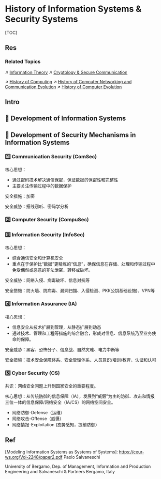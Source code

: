 # History of Information Systems & Security Systems

[TOC]



## Res
### Related Topics
↗ [Information Theory](../🧮%20Math%20&%20Theoretical%20Computer%20Science%20(TCS)/Information%20Theory/Information%20Theory.md)
↗ [Cryptology & Secure Communication](🚬%20Cryptology%20&%20Secure%20Communication/Cryptology%20&%20Secure%20Communication.md)

↗ [History of Computing](../🧠%20Computing%20Methodologies/History%20of%20Computing.md)
↗ [History of Computer Networking and Communication Evolution](../🔑%20CS%20Core/🏎️%20Computer%20Networking%20and%20Communication/📌%20Computer%20Networking%20Basics%20(Protocol%20Part)/0x00%20Computer%20Network%20and%20Communication%20Introduction%20&%20Overview/History%20of%20Computer%20Networking%20and%20Communication%20Evolution.md)
↗ [History of Computer Evolution](../🔑%20CS%20Core/👷🏾‍♂️%20Computer%20(Host)%20System/Computer%20Architecture/📌%20Computer%20Organization%20&%20Architecture%20Basics/History%20of%20Computer%20Evolution.md)



## Intro



## 📜 Development of Information Systems



## 📜 Development of Security Mechanisms in Information Systems
### 1️⃣ Communication Security (ComSec)
核心思想：
- 通过密码技术解决通信保密，保证数据的保密性和完整性
- 主要关注传输过程中的数据保护

安全措施：加密

安全威胁：搭线窃听、密码学分析


### 2️⃣ Computer Security (CompuSec)


### 3️⃣ Information Security (InfoSec)
核心思想：
- 综合通信安全和计算机安全
- 重点在于保护比“数据”更精炼的“信息”，确保信息在存储、处理和传输过程中免受偶然或恶意的非法泄密、转移或破坏。

安全威胁：网络入侵、病毒破坏、信息对抗等

安全措施：防火墙、防病毒、漏洞扫描、入侵检测、PKI(公钥基础设施)、VPN等


### 4️⃣ Information Assurance (IA)
核心思想：
- 信息安全从技术扩展到管理，从静态扩展到动态
- 通过技术、管理和工程等措施的综合融合，形成对信息、信息系统乃至业务使命的保障。

安全威胁：黑客、恐怖分子、信息战、自然灾难、电力中断等

安全措施：技术安全保障体系、安全管理体系、人员意识/培训/教育、认证和认可


### 5️⃣ Cyber Security (CS)
共识：网络安全问题上升到国家安全的重要程度。

核心思想：从传统防御的信息保障（IA），发展到“威慑”为主的防御、攻击和情报三位一体的信息保障/网络安全（IA/CS）的网络空间安全。
- 网络防御-Defense（运维）
- 网络攻击-Offense（威慑）
- 网络情报-Exploitation (态势感知，提前防御）



## Ref
[Modeling Information Systems as Systems of Systems]: https://ceur-ws.org/Vol-2248/paper2.pdf Paolo Salvaneschi

University of Bergamo, Dep. of Management, Information and Production Engineering and Salvaneschi & Partners Bergamo, Italy

[information systems (IS)]: https://www.techtarget.com/whatis/definition/IS-information-system-or-information-services

[👍 Information Systems for Buesiness and Beyond - Chapter 1: What Is an Information System?]: https://opentextbook.site/informationsystems2019/chapter/chapter-1-what-is-an-information-system-information-systems-introduction/

[Information system]: https://en.wikipedia.org/wiki/Information_system
